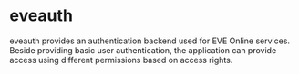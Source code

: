 # eveauth
eveauth provides an authentication backend used for EVE Online services. Beside providing basic user authentication, the application can provide access using different permissions based on access rights.
